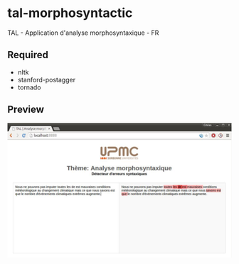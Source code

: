 # tal-morphosyntactic
TAL - Application d'analyse morphosyntaxique - FR

## Required
  * nltk
  * stanford-postagger
  * tornado

## Preview
<img src="https://github.com/riless/tal-morphosyntactic/blob/master/img/app.jpg" width="800" />
